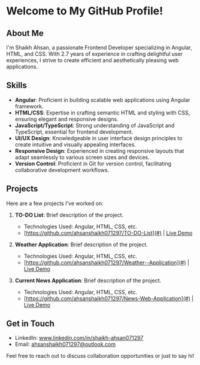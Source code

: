 # Welcome to My GitHub Profile!

## About Me
I'm Shaikh Ahsan, a passionate Frontend Developer specializing in Angular, HTML, and CSS. With 2.7 years of experience in crafting delightful user experiences, I strive to create efficient and aesthetically pleasing web applications.

## Skills
- **Angular**: Proficient in building scalable web applications using Angular framework.
- **HTML/CSS**: Expertise in crafting semantic HTML and styling with CSS, ensuring elegant and responsive designs.
- **JavaScript/TypeScript**: Strong understanding of JavaScript and TypeScript, essential for frontend development.
- **UI/UX Design**: Knowledgeable in user interface design principles to create intuitive and visually appealing interfaces.
- **Responsive Design**: Experienced in creating responsive layouts that adapt seamlessly to various screen sizes and devices.
- **Version Control**: Proficient in Git for version control, facilitating collaborative development workflows.

## Projects
Here are a few projects I've worked on:

1. **TO-DO List**: Brief description of the project.
   - Technologies Used: Angular, HTML, CSS, etc.
   - [https://github.com/ahsanshaikh071297/TO-DO-List](#) | [Live Demo](#) 

2. **Weather Application**: Brief description of the project.
   - Technologies Used: Angular, HTML, CSS, etc.
   - [https://github.com/ahsanshaikh071297/Weather--Application](#) | [Live Demo](#)

3. **Current News Application**: Brief description of the project.
   - Technologies Used: Angular, HTML, CSS, etc.
   - [https://github.com/ahsanshaikh071297/News-Web-Application](#) | [Live Demo](#)

## Get in Touch
- LinkedIn: www.linkedin.com/in/shaikh-ahsan071297
- Email: ahsanshaikh071297@outlook.com

Feel free to reach out to discuss collaboration opportunities or just to say hi!

